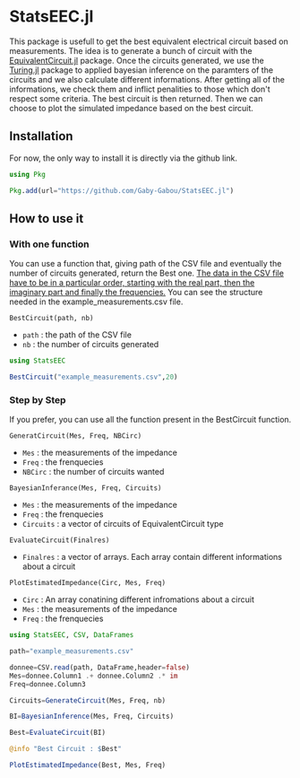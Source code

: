 # StatsEEC.jl

<!--[![Build Status](https://github.com/Gaby_Gabou/StatsEEC.jl/actions/workflows/CI.yml/badge.svg?branch=master)](https://github.com/Gaby_Gabou/StatsEEC.jl/actions/workflows/CI.yml?query=branch%3Amaster)
[![Build Status](https://app.travis-ci.com/Gaby_Gabou/StatsEEC.jl.svg?branch=master)](https://app.travis-ci.com/Gaby_Gabou/StatsEEC.jl)
[![Build Status](https://ci.appveyor.com/api/projects/status/github/Gaby_Gabou/StatsEEC.jl?svg=true)](https://ci.appveyor.com/project/Gaby_Gabou/StatsEEC-jl)
[![Coverage](https://coveralls.io/repos/github/Gaby_Gabou/StatsEEC.jl/badge.svg?branch=master)](https://coveralls.io/github/Gaby_Gabou/StatsEEC.jl?branch=master)-->

This package is usefull to get the best equivalent electrical circuit based on measurements. The idea is to generate a bunch of circuit with the [EquivalentCircuit.jl](https://github.com/MaximeVH/EquivalentCircuits.jl) package. Once the circuits generated, we use the [Turing.jl](https://github.com/TuringLang/Turing.jl) package to applied bayesian inference on the paramters of the circuits and we also calculate different informations. After getting all of the informations, we check them and inflict penalities to those which don't respect some criteria. The best circuit is then returned. Then we can choose to plot the simulated impedance based on the best circuit.

## Installation

For now, the only way to install it is directly via the github link.
```julia
using Pkg

Pkg.add(url="https://github.com/Gaby-Gabou/StatsEEC.jl")
```

## How to use it
### With one function

You can use a function that, giving path of the CSV file and eventually the number of circuits generated, return the Best one.
<u>The data in the CSV file have to be in a particular order, starting with the real part, then the imaginary part and finally the frequencies.</u> You can see the structure needed in the example_measurements.csv file.

`BestCircuit(path, nb)`
- `path` : the path of the CSV file
- `nb` : the number of circuits generated

```julia
using StatsEEC

BestCircuit("example_measurements.csv",20)
```
### Step by Step

If you prefer, you can use all the function present in the BestCircuit function.

`GeneratCircuit(Mes, Freq, NBCirc)`
- `Mes` : the measurements of the impedance
- `Freq` : the frenquecies
- `NBCirc` : the number of circuits wanted

`BayesianInferance(Mes, Freq, Circuits)`
- `Mes` : the measurements of the impedance
- `Freq` : the frenquecies
- `Circuits` : a vector of circuits of EquivalentCircuit type

`EvaluateCircuit(Finalres)`
- `Finalres` : a vector of arrays. Each array contain different informations about a circuit

`PlotEstimatedImpedance(Circ, Mes, Freq)`
- `Circ` : An array conatining different infromations about a circuit
- `Mes` : the measurements of the impedance
- `Freq` : the frenquecies

```julia
using StatsEEC, CSV, DataFrames

path="example_measurements.csv"

donnee=CSV.read(path, DataFrame,header=false)
Mes=donnee.Column1 .+ donnee.Column2 .* im
Freq=donnee.Column3

Circuits=GenerateCircuit(Mes, Freq, nb)

BI=BayesianInference(Mes, Freq, Circuits)

Best=EvaluateCircuit(BI)

@info "Best Circuit : $Best"

PlotEstimatedImpedance(Best, Mes, Freq)
```